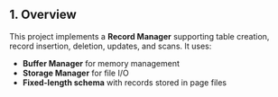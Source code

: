 ## **1. Overview**  
This project implements a **Record Manager** supporting table creation, record insertion, deletion, updates, and scans. It uses:  
- **Buffer Manager** for memory management  
- **Storage Manager** for file I/O  
- **Fixed-length schema** with records stored in page files  
